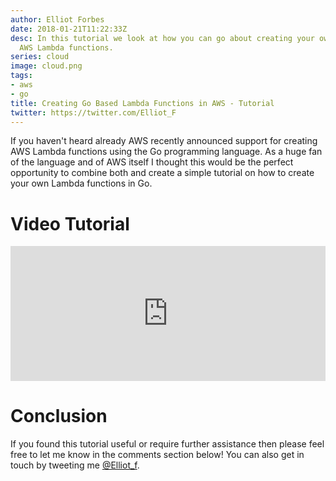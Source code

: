 ```yaml
---
author: Elliot Forbes
date: 2018-01-21T11:22:33Z
desc: In this tutorial we look at how you can go about creating your own Go based
  AWS Lambda functions.
series: cloud
image: cloud.png
tags:
- aws
- go
title: Creating Go Based Lambda Functions in AWS - Tutorial
twitter: https://twitter.com/Elliot_F
---
```


If you haven't heard already AWS recently announced support for creating AWS Lambda functions using the Go programming language. As a huge fan of the language and of AWS itself I thought this would be the perfect opportunity to combine both and create a simple tutorial on how to create your own Lambda functions in Go.

# Video Tutorial

<div style="position:relative;height:0;padding-bottom:42.76%"><iframe src="https://www.youtube.com/embed/x_yCX4kSchY?ecver=2" style="position:absolute;width:100%;height:100%;left:0" width="842" height="360" frameborder="0" allow="autoplay; encrypted-media" allowfullscreen></iframe></div>

# Conclusion

If you found this tutorial useful or require further assistance then please feel free to let me know in the comments section below! You can also get in touch by tweeting me [@Elliot_f](https://twitter.com/elliot_f).